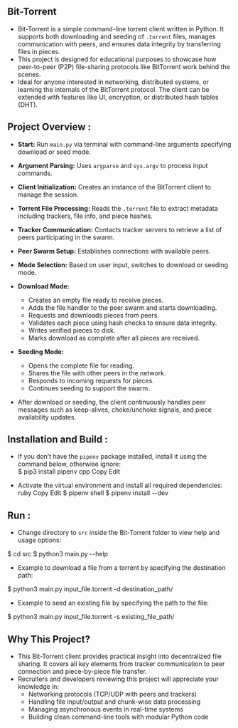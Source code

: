 ## Bit-Torrent

* Bit-Torrent is a simple command-line torrent client written in Python. It supports both downloading and seeding of `.torrent` files, manages communication with peers, and ensures data integrity by transferring files in pieces.  
* This project is designed for educational purposes to showcase how peer-to-peer (P2P) file-sharing protocols like BitTorrent work behind the scenes.  
* Ideal for anyone interested in networking, distributed systems, or learning the internals of the BitTorrent protocol. The client can be extended with features like UI, encryption, or distributed hash tables (DHT).

## Project Overview :

* **Start:** Run `main.py` via terminal with command-line arguments specifying download or seed mode.  
* **Argument Parsing:** Uses `argparse` and `sys.argv` to process input commands.  
* **Client Initialization:** Creates an instance of the BitTorrent client to manage the session.  
* **Torrent File Processing:** Reads the `.torrent` file to extract metadata including trackers, file info, and piece hashes.  
* **Tracker Communication:** Contacts tracker servers to retrieve a list of peers participating in the swarm.  
* **Peer Swarm Setup:** Establishes connections with available peers.  
* **Mode Selection:** Based on user input, switches to download or seeding mode.

* **Download Mode:**  
  * Creates an empty file ready to receive pieces.  
  * Adds the file handler to the peer swarm and starts downloading.  
  * Requests and downloads pieces from peers.  
  * Validates each piece using hash checks to ensure data integrity.  
  * Writes verified pieces to disk.  
  * Marks download as complete after all pieces are received.

* **Seeding Mode:**  
  * Opens the complete file for reading.  
  * Shares the file with other peers in the network.  
  * Responds to incoming requests for pieces.  
  * Continues seeding to support the swarm.

* After download or seeding, the client continuously handles peer messages such as keep-alives, choke/unchoke signals, and piece availability updates.

## Installation and Build :

* If you don’t have the `pipenv` package installed, install it using the command below, otherwise ignore:  
$ pip3 install pipenv
cpp
Copy
Edit

* Activate the virtual environment and install all required dependencies:  
ruby
Copy
Edit
$ pipenv shell
$ pipenv install --dev


## Run :

* Change directory to `src` inside the Bit-Torrent folder to view help and usage options:  

$ cd src
$ python3 main.py --help


* Example to download a file from a torrent by specifying the destination path:  

$ python3 main.py input_file.torrent -d destination_path/


* Example to seed an existing file by specifying the path to the file:  

$ python3 main.py input_file.torrent -s existing_file_path/


## Why This Project?

* This Bit-Torrent client provides practical insight into decentralized file sharing. It covers all key elements from tracker communication to peer connection and piece-by-piece file transfer.  
* Recruiters and developers reviewing this project will appreciate your knowledge in:  
  * Networking protocols (TCP/UDP with peers and trackers)  
  * Handling file input/output and chunk-wise data processing  
  * Managing asynchronous events in real-time systems  
  * Building clean command-line tools with modular Python code
